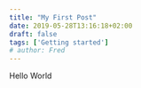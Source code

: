 ```yaml
---
title: "My First Post"
date: 2019-05-28T13:16:18+02:00
draft: false
tags: ['Getting started']
# author: Fred
---
```

Hello World
